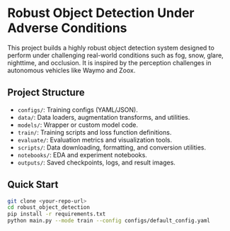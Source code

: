 # Robust Object Detection Under Adverse Conditions

This project builds a highly robust object detection system designed to perform under challenging real-world conditions such as fog, snow, glare, nighttime, and occlusion. It is inspired by the perception challenges in autonomous vehicles like Waymo and Zoox.

## Project Structure
- `configs/`: Training configs (YAML/JSON).
- `data/`: Data loaders, augmentation transforms, and utilities.
- `models/`: Wrapper or custom model code.
- `train/`: Training scripts and loss function definitions.
- `evaluate/`: Evaluation metrics and visualization tools.
- `scripts/`: Data downloading, formatting, and conversion utilities.
- `notebooks/`: EDA and experiment notebooks.
- `outputs/`: Saved checkpoints, logs, and result images.

## Quick Start
```bash
git clone <your-repo-url>
cd robust_object_detection
pip install -r requirements.txt
python main.py --mode train --config configs/default_config.yaml
```
